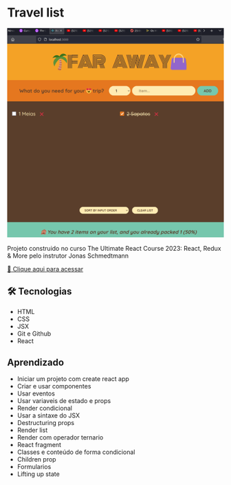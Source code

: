 # Travel list

![Preview](./1.png)

Projeto construido no curso The Ultimate React Course 2023: React, Redux & More pelo instrutor Jonas Schmedtmann

[🔗 Clique aqui para acessar](https://mateusalmeida31415.github.io/counter/)

## 🛠 Tecnologias

- HTML
- CSS
- JSX
- Git e Github
- React

## Aprendizado

- Iniciar um projeto com create react app
- Criar e usar componentes
- Usar eventos
- Usar variaveis de estado e props
- Render condicional
- Usar a sintaxe do JSX
- Destructuring props
- Render list
- Render com operador ternario
- React fragment
- Classes e conteúdo de forma condicional
- Children prop
- Formularios
- Lifting up state
